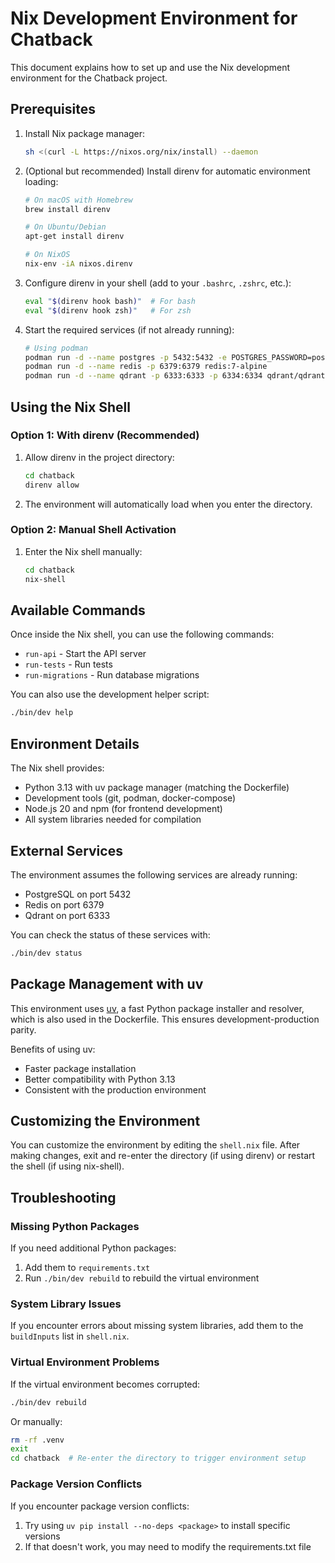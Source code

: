 # Nix Development Environment for Chatback

This document explains how to set up and use the Nix development environment for the Chatback project.

## Prerequisites

1. Install Nix package manager:
   ```bash
   sh <(curl -L https://nixos.org/nix/install) --daemon
   ```

2. (Optional but recommended) Install direnv for automatic environment loading:
   ```bash
   # On macOS with Homebrew
   brew install direnv
   
   # On Ubuntu/Debian
   apt-get install direnv
   
   # On NixOS
   nix-env -iA nixos.direnv
   ```

3. Configure direnv in your shell (add to your `.bashrc`, `.zshrc`, etc.):
   ```bash
   eval "$(direnv hook bash)"  # For bash
   eval "$(direnv hook zsh)"   # For zsh
   ```

4. Start the required services (if not already running):
   ```bash
   # Using podman
   podman run -d --name postgres -p 5432:5432 -e POSTGRES_PASSWORD=postgres postgres:17-alpine
   podman run -d --name redis -p 6379:6379 redis:7-alpine
   podman run -d --name qdrant -p 6333:6333 -p 6334:6334 qdrant/qdrant:latest
   ```

## Using the Nix Shell

### Option 1: With direnv (Recommended)

1. Allow direnv in the project directory:
   ```bash
   cd chatback
   direnv allow
   ```

2. The environment will automatically load when you enter the directory.

### Option 2: Manual Shell Activation

1. Enter the Nix shell manually:
   ```bash
   cd chatback
   nix-shell
   ```

## Available Commands

Once inside the Nix shell, you can use the following commands:

- `run-api` - Start the API server
- `run-tests` - Run tests
- `run-migrations` - Run database migrations

You can also use the development helper script:

```bash
./bin/dev help
```

## Environment Details

The Nix shell provides:

- Python 3.13 with uv package manager (matching the Dockerfile)
- Development tools (git, podman, docker-compose)
- Node.js 20 and npm (for frontend development)
- All system libraries needed for compilation

## External Services

The environment assumes the following services are already running:

- PostgreSQL on port 5432
- Redis on port 6379
- Qdrant on port 6333

You can check the status of these services with:

```bash
./bin/dev status
```

## Package Management with uv

This environment uses [uv](https://github.com/astral-sh/uv), a fast Python package installer and resolver, which is also used in the Dockerfile. This ensures development-production parity.

Benefits of using uv:
- Faster package installation
- Better compatibility with Python 3.13
- Consistent with the production environment

## Customizing the Environment

You can customize the environment by editing the `shell.nix` file. After making changes, exit and re-enter the directory (if using direnv) or restart the shell (if using nix-shell).

## Troubleshooting

### Missing Python Packages

If you need additional Python packages:

1. Add them to `requirements.txt`
2. Run `./bin/dev rebuild` to rebuild the virtual environment

### System Library Issues

If you encounter errors about missing system libraries, add them to the `buildInputs` list in `shell.nix`.

### Virtual Environment Problems

If the virtual environment becomes corrupted:

```bash
./bin/dev rebuild
```

Or manually:

```bash
rm -rf .venv
exit
cd chatback  # Re-enter the directory to trigger environment setup
```

### Package Version Conflicts

If you encounter package version conflicts:

1. Try using `uv pip install --no-deps <package>` to install specific versions
2. If that doesn't work, you may need to modify the requirements.txt file 